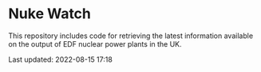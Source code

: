 # Nuke Watch

This repository includes code for retrieving the latest information available on the output of EDF nuclear power plants in the UK.

Last updated: 2022-08-15 17:18